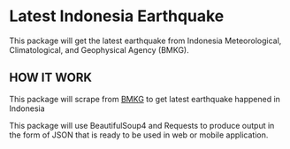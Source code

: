 # Latest Indonesia Earthquake
This package will get the latest earthquake from Indonesia Meteorological, Climatological, and Geophysical Agency (BMKG). 

## HOW IT WORK
This package will scrape from [BMKG](https://www.bmkg.go.id ) to get latest earthquake happened in Indonesia

This package will use BeautifulSoup4 and Requests  to produce output in the form of JSON that is ready to be used in web or mobile application.